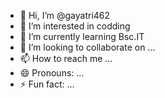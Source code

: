 - 👋 Hi, I’m @gayatri462
- 👀 I’m interested in codding
- 🌱 I’m currently learning Bsc.IT
- 💞️ I’m looking to collaborate on ...
- 📫 How to reach me ...
- 😄 Pronouns: ...
- ⚡ Fun fact: ...

<!---
gayatri462/gayatri462 is a ✨ special ✨ repository because its `README.md` (this file) appears on your GitHub profile.
You can click the Preview link to take a look at your changes.
--->

